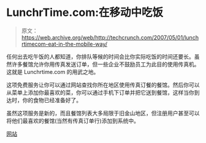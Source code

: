 # LunchrTime.com:在移动中吃饭

> 原文：<https://web.archive.org/web/http://techcrunch.com/2007/05/01/lunchrtimecom-eat-in-the-mobile-way/>

任何出去吃午饭的人都知道，你排队等候的时间会比你实际吃饭的时间还要长。虽然许多餐馆允许你用传真发送订单，但一些企业不鼓励员工为此目的使用传真机。这就是 Lunchrtime.com 的用武之地。

这项免费服务让你可以通过网站查找你所在地区使用传真订餐的餐馆。然后你可以从菜单上添加你最喜欢的菜，你可以通过手机下订单并把它送到餐馆，这样当你到达时，你的食物已经准备好了。

虽然这项服务是新的，而且餐馆列表大多局限于旧金山地区，但注册用户甚至可以将他们最喜欢的餐馆(当然有传真订单行)添加到系统中。

[网站](https://web.archive.org/web/20160407214302/http://www.lunchrtime.com/Default.aspx)